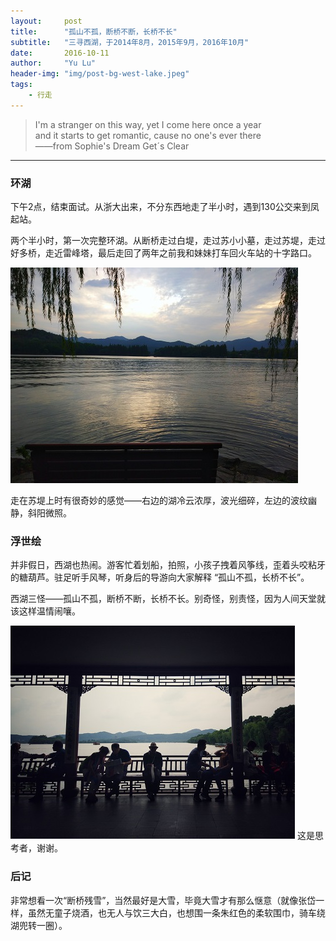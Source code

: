 ```yaml
---
layout:     post
title:      "孤山不孤，断桥不断，长桥不长"
subtitle:   "三寻西湖，于2014年8月，2015年9月，2016年10月"
date:       2016-10-11
author:     "Yu Lu"
header-img: "img/post-bg-west-lake.jpeg"
tags:
    - 行走
---
```



> I'm a stranger on this way, yet I come here once a year<br/>
> and it starts to get romantic, cause no one's ever there<br/>
> ——from Sophie's Dream Get´s Clear


---

### 环湖

下午2点，结束面试。从浙大出来，不分东西地走了半小时，遇到130公交来到凤起站。

两个半小时，第一次完整环湖。从断桥走过白堤，走过苏小小墓，走过苏堤，走过好多桥，走近雷峰塔，最后走回了两年之前我和妹妹打车回火车站的十字路口。

![img](/img/in-post/post-west-lake.jpg)

走在苏堤上时有很奇妙的感觉——右边的湖冷云浓厚，波光细碎，左边的波纹幽静，斜阳微照。


### 浮世绘

并非假日，西湖也热闹。游客忙着划船，拍照，小孩子拽着风筝线，歪着头咬粘牙的糖葫芦。驻足听手风琴，听身后的导游向大家解释 “孤山不孤，长桥不长”。

西湖三怪——孤山不孤，断桥不断，长桥不长。别奇怪，别责怪，因为人间天堂就该这样温情闹嚷。

![img](/img/in-post/post-浮世绘.jpg)
这是思考者，谢谢。


### 后记

非常想看一次“断桥残雪”，当然最好是大雪，毕竟大雪才有那么惬意（就像张岱一样，虽然无童子烧酒，也无人与饮三大白，也想围一条朱红色的柔软围巾，骑车绕湖兜转一圈）。













